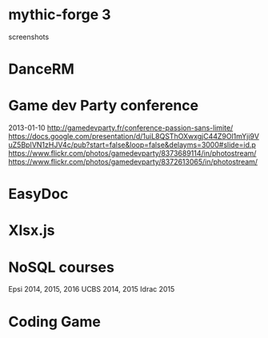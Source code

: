# mythic-forge 3
screenshots

# DanceRM

# Game dev Party conference
2013-01-10
http://gamedevparty.fr/conference-passion-sans-limite/
https://docs.google.com/presentation/d/1uiL8QSThOXwxgjC44Z9Ol1mYji9VuZ5BpIVN1zHJV4c/pub?start=false&loop=false&delayms=3000#slide=id.p
https://www.flickr.com/photos/gamedevparty/8373689114/in/photostream/
https://www.flickr.com/photos/gamedevparty/8372613065/in/photostream/

# EasyDoc

# Xlsx.js

# NoSQL courses
Epsi 2014, 2015, 2016
UCBS 2014, 2015
Idrac 2015

# Coding Game